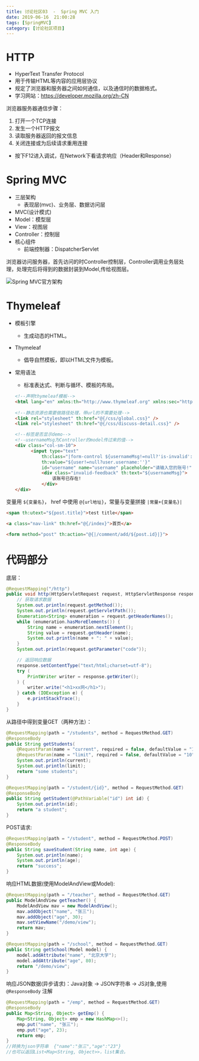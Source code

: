 ```yaml
---
title: 讨论社区03  -  Spring MVC 入门
date: 2019-06-16  21:00:28
tags: [SpringMVC]
category: [讨论社区项目]
---
```


# HTTP

- HyperText Transfer Protocol
- 用于传输HTML等内容的应用层协议
- 规定了浏览器和服务器之间如何通信，以及通信时的数据格式。
- 学习网站：https://developer.mozilla.org/zh-CN

浏览器服务器通信步骤：

1. 打开一个TCP连接
2. 发生一个HTTP报文 
3. 读取服务器返回的报文信息
4. 关闭连接或为后续请求重用连接

- 按下F12进入调试，在Network下看请求响应（Header和Response）

# Spring MVC

- 三层架构
  - 表现层(mvc)、业务层、数据访问层
- MVC(设计模式)
- Model：模型层
- View：视图层
- Controller：控制层
- 核心组件
  - 前端控制器：DispatcherServlet

浏览器访问服务器，首先访问的时Controller控制层，Controller调用业务层处理，处理完后将得到的数据封装到Model,传给视图层。

 ![Spring MVC官方架构](http://i2.tiimg.com/726074/da11245acd440b14.png)

# Thymeleaf

- 模板引擎

  - 生成动态的HTML。

- Thymeleaf

  - 倡导自然模板，即以HTML文件为模板。

- 常用语法

  - 标准表达式、判断与循环、模板的布局。

  ```html
  <!--声明thymeleaf模板-->
  <html lang="en" xmlns:th="http://www.thymeleaf.org" xmlns:sec="http://www.thymeleaf.org/extras/spring-security">
      
  <!--静态资源也需要做路径处理，带url的不需要处理-->
  <link rel="stylesheet" th:href="@{/css/global.css}" />
  <link rel="stylesheet" th:href="@{/css/discuss-detail.css}" />
  ```

  ```html
  <!--标签是否显示demo-->
  <!--usernameMsg为Controller的model传过来的值-->
  <div class="col-sm-10">
  		<input type="text"
  			th:class="|form-control ${usernameMsg!=null?'is-invalid':''}|"
  			th:value="${user!=null?user.username:''}"
  			id="username" name="username" placeholder="请输入您的账号!" required>
  			<div class="invalid-feedback" th:text="${usernameMsg}">
  				该账号已存在!
  			</div>
  </div>
  ```

变量用  `${变量名}`， href 中使用 `@{url地址}`，常量与变量拼接 `|常量+{变量名}|`

```html
<span th:utext="${post.title}">test title</span>

<a class="nav-link" th:href="@{/index}">首页</a>

<form method="post" th:action="@{|/comment/add/${post.id}|}">
```



# 代码部分

底层：

```java
@RequestMapping("/http")
public void http(HttpServletRequest request, HttpServletResponse response) {
    // 获取请求数据
    System.out.println(request.getMethod());
    System.out.println(request.getServletPath());
    Enumeration<String> enumeration = request.getHeaderNames();
    while (enumeration.hasMoreElements()) {
        String name = enumeration.nextElement();
        String value = request.getHeader(name);
        System.out.println(name + ": " + value);
    }
    System.out.println(request.getParameter("code"));

    // 返回响应数据
    response.setContentType("text/html;charset=utf-8");
    try (
        PrintWriter writer = response.getWriter();
    ) {
        writer.write("<h1>xx网</h1>");
    } catch (IOException e) {
        e.printStackTrace();
    }
}
```

从路径中得到变量GET（两种方法）：

```java
@RequestMapping(path = "/students", method = RequestMethod.GET)
@ResponseBody
public String getStudents(
    @RequestParam(name = "current", required = false, defaultValue = "1") int current,
    @RequestParam(name = "limit", required = false, defaultValue = "10") int limit) {
    System.out.println(current);
    System.out.println(limit);
    return "some students";
}

@RequestMapping(path = "/student/{id}", method = RequestMethod.GET)
@ResponseBody
public String getStudent(@PathVariable("id") int id) {
    System.out.println(id);
    return "a student";
}
```

POST请求:

```java
@RequestMapping(path = "/student", method = RequestMethod.POST)
@ResponseBody
public String saveStudent(String name, int age) {
    System.out.println(name);
    System.out.println(age);
    return "success";
}
```

响应HTML数据(使用ModelAndView或Model):

```java
@RequestMapping(path = "/teacher", method = RequestMethod.GET)
public ModelAndView getTeacher() {
    ModelAndView mav = new ModelAndView();
    mav.addObject("name", "张三");
    mav.addObject("age", 30);
    mav.setViewName("/demo/view");
    return mav;
}

@RequestMapping(path = "/school", method = RequestMethod.GET)
public String getSchool(Model model) {
    model.addAttribute("name", "北京大学");
    model.addAttribute("age", 80);
    return "/demo/view";
}
```

 响应JSON数据(异步请求)：Java对象 -> JSON字符串 -> JS对象,使用`@ResponseBody` 注解

```java
@RequestMapping(path = "/emp", method = RequestMethod.GET)
@ResponseBody
public Map<String, Object> getEmp() {
    Map<String, Object> emp = new HashMap<>();
    emp.put("name", "张三");
    emp.put("age", 23);
    return emp;
}
//转换为json字符串  {"name":"张三","age":"23"}
//也可以返回List<Map<String, Object>>，list集合。
```

## 